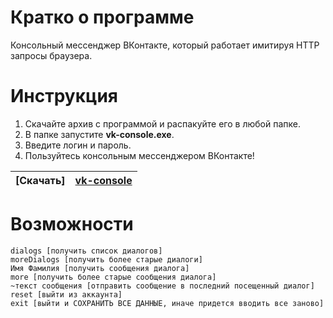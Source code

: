 # Кратко о программе
Консольный мессенджер ВКонтакте, который работает имитируя HTTP запросы браузера.
# Инструкция
1. Скачайте архив с программой и распакуйте его в любой папке.
2. В папке запустите **vk-console.exe**.
3. Введите логин и пароль.
4. Пользуйтесь консольным мессенджером ВКонтакте!

| [Скачать]  | [vk-console](https://github.com/nayutalienx/vk-console-not-api/releases/download/0.0/vk-console.zip) |
| ------------- | ------------- |

# Возможности

    dialogs [получить список диалогов]
    moreDialogs [получить более старые диалоги]
    Имя Фамилия [получить сообщения диалога]
    more [получить более старые сообщения диалога]
    ~текст сообщения [отправить сообщение в последний посещенный диалог]
    reset [выйти из аккаунта]
    exit [выйти и СОХРАНИТЬ ВСЕ ДАННЫЕ, иначе придется вводить все заново]

